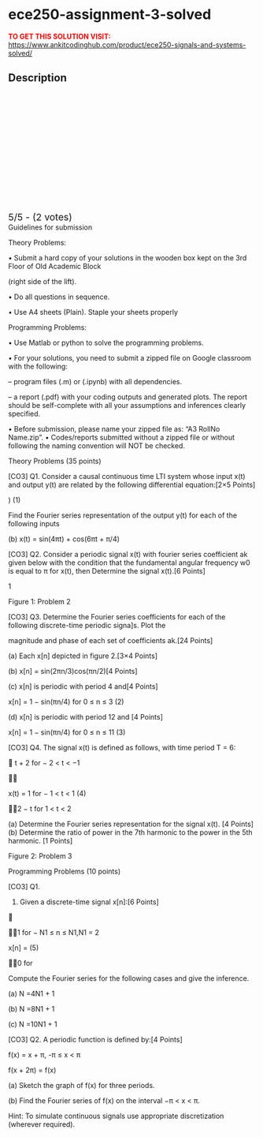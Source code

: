 # ece250-assignment-3-solved



**<span style='color:red'>TO GET THIS SOLUTION VISIT:</span>** https://www.ankitcodinghub.com/product/ece250-signals-and-systems-solved/

<h2>Description</h2>



<div class="kk-star-ratings kksr-auto kksr-align-center kksr-valign-top" data-payload="{&quot;align&quot;:&quot;center&quot;,&quot;id&quot;:&quot;128409&quot;,&quot;slug&quot;:&quot;default&quot;,&quot;valign&quot;:&quot;top&quot;,&quot;ignore&quot;:&quot;&quot;,&quot;reference&quot;:&quot;auto&quot;,&quot;class&quot;:&quot;&quot;,&quot;count&quot;:&quot;2&quot;,&quot;legendonly&quot;:&quot;&quot;,&quot;readonly&quot;:&quot;&quot;,&quot;score&quot;:&quot;5&quot;,&quot;starsonly&quot;:&quot;&quot;,&quot;best&quot;:&quot;5&quot;,&quot;gap&quot;:&quot;4&quot;,&quot;greet&quot;:&quot;Rate this product&quot;,&quot;legend&quot;:&quot;5\/5 - (2 votes)&quot;,&quot;size&quot;:&quot;24&quot;,&quot;title&quot;:&quot;ECE250 Assignment 3 Solved&quot;,&quot;width&quot;:&quot;138&quot;,&quot;_legend&quot;:&quot;{score}\/{best} - ({count} {votes})&quot;,&quot;font_factor&quot;:&quot;1.25&quot;}">
            
<div class="kksr-stars">
    
<div class="kksr-stars-inactive">
            <div class="kksr-star" data-star="1" style="padding-right: 4px">
            

<div class="kksr-icon" style="width: 24px; height: 24px;"></div>
        </div>
            <div class="kksr-star" data-star="2" style="padding-right: 4px">
            

<div class="kksr-icon" style="width: 24px; height: 24px;"></div>
        </div>
            <div class="kksr-star" data-star="3" style="padding-right: 4px">
            

<div class="kksr-icon" style="width: 24px; height: 24px;"></div>
        </div>
            <div class="kksr-star" data-star="4" style="padding-right: 4px">
            

<div class="kksr-icon" style="width: 24px; height: 24px;"></div>
        </div>
            <div class="kksr-star" data-star="5" style="padding-right: 4px">
            

<div class="kksr-icon" style="width: 24px; height: 24px;"></div>
        </div>
    </div>
    
<div class="kksr-stars-active" style="width: 138px;">
            <div class="kksr-star" style="padding-right: 4px">
            

<div class="kksr-icon" style="width: 24px; height: 24px;"></div>
        </div>
            <div class="kksr-star" style="padding-right: 4px">
            

<div class="kksr-icon" style="width: 24px; height: 24px;"></div>
        </div>
            <div class="kksr-star" style="padding-right: 4px">
            

<div class="kksr-icon" style="width: 24px; height: 24px;"></div>
        </div>
            <div class="kksr-star" style="padding-right: 4px">
            

<div class="kksr-icon" style="width: 24px; height: 24px;"></div>
        </div>
            <div class="kksr-star" style="padding-right: 4px">
            

<div class="kksr-icon" style="width: 24px; height: 24px;"></div>
        </div>
    </div>
</div>
                

<div class="kksr-legend" style="font-size: 19.2px;">
            5/5 - (2 votes)    </div>
    </div>
Guidelines for submission

Theory Problems:

• Submit a hard copy of your solutions in the wooden box kept on the 3rd Floor of Old Academic Block

(right side of the lift).

• Do all questions in sequence.

• Use A4 sheets (Plain). Staple your sheets properly

Programming Problems:

• Use Matlab or python to solve the programming problems.

• For your solutions, you need to submit a zipped file on Google classroom with the following:

– program files (.m) or (.ipynb) with all dependencies.

– a report (.pdf) with your coding outputs and generated plots. The report should be self-complete with all your assumptions and inferences clearly specified.

• Before submission, please name your zipped file as: “A3 RollNo Name.zip”. • Codes/reports submitted without a zipped file or without following the naming convention will NOT be checked.

Theory Problems (35 points)

[CO3] Q1. Consider a causal continuous time LTI system whose input x(t) and output y(t) are related by the following differential equation:[2×5 Points]

) (1)

Find the Fourier series representation of the output y(t) for each of the following inputs

(b) x(t) = sin(4πt) + cos(6πt + π/4)

[CO3] Q2. Consider a periodic signal x(t) with fourier series coefficient ak given below with the condition that the fundamental angular frequency w0 is equal to π for x(t), then Determine the signal x(t).[6 Points]

1

Figure 1: Problem 2

[CO3] Q3. Determine the Fourier series coefficients for each of the following discrete-time periodic signa]s. Plot the

magnitude and phase of each set of coefficients ak.[24 Points]

(a) Each x[n] depicted in figure 2.[3×4 Points]

(b) x[n] = sin(2πn/3)cos(πn/2)[4 Points]

(c) x[n] is periodic with period 4 and[4 Points]

x[n] = 1 − sin(πn/4) for 0 ≤ n ≤ 3 (2)

(d) x[n] is periodic with period 12 and [4 Points]

x[n] = 1 − sin(πn/4) for 0 ≤ n ≤ 11 (3)

[CO3] Q4. The signal x(t) is defined as follows, with time period T = 6:

 t + 2 for − 2 &lt; t &lt; −1



x(t) = 1 for − 1 &lt; t &lt; 1 (4)

2 − t for 1 &lt; t &lt; 2

(a) Determine the Fourier series representation for the signal x(t). [4 Points] (b) Determine the ratio of power in the 7th harmonic to the power in the 5th harmonic. [1 Points]

Figure 2: Problem 3

Programming Problems (10 points)

[CO3] Q1.

1. Given a discrete-time signal x[n]:[6 Points]



1 for − N1 ≤ n ≤ N1,N1 = 2

x[n] = (5)

0 for

Compute the Fourier series for the following cases and give the inference.

(a) N =4N1 + 1

(b) N =8N1 + 1

(c) N =10N1 + 1

[CO3] Q2. A periodic function is defined by:[4 Points]

f(x) = x + π, -π ≤ x &lt; π

f(x + 2π) = f(x)

(a) Sketch the graph of f(x) for three periods.

(b) Find the Fourier series of f(x) on the interval −π &lt; x &lt; π.

Hint: To simulate continuous signals use appropriate discretization (wherever required).

